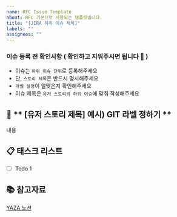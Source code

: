 ```yaml
---
name: RFC Issue Template
about: RFC 기본으로 사용되는 템플릿입니다.
title: "[JIRA 하위 이슈 제목]"
labels: ""
assignees: ""
---
```


### 이슈 등록 전 확인사항 ( 확인하고 지워주시면 됩니다 🙂 )

- 이슈는 `하위 이슈 단위`로 등록해주세요
- 단, `스토리 제목`은 반드시 명시해주세요
- `라벨 설정`이 알맞은지 확인해주세요
- 이슈 제목은 `유저 스토리의 하위 이슈`에 맞춰 작성해주세요

## 🌴 ** [유저 스토리 제목] 예시) GIT 라벨 정하기 **

내용

## 📋 **태스크 리스트**

- [ ] Todo 1

## 📚 참고자료

[YAZA 노션](https://roomy-phone-06d.notion.site/Team-Yaza-92625391b533460fb797bbce9f8839df)
